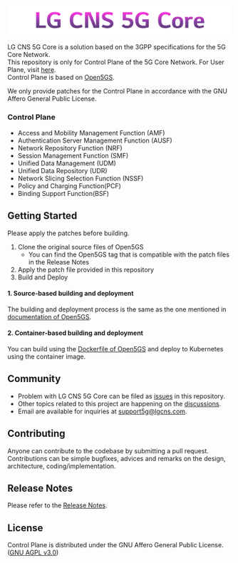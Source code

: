<p align="center"><a href="https://github.com/lgcns5g/LGCNS-5G-Core" target="_blank" rel="noopener noreferrer"><img width="700" src="https://github.com/lgcns5g/LGCNS-5G-Core/blob/main/assets/img/LG%20CNS%205G%20Core.png" alt="LG CNS 5G Core logo"></a></p> 

LG CNS 5G Core is a solution based on the 3GPP specifications for the 5G Core Network.  
This repository is only for Control Plane of the 5G Core Network. For User Plane, visit [here](https://github.com/lgcns5g/LGCNS-5G-Core-UPF).  
Control Plane is based on [Open5GS](https://github.com/open5gs/open5gs).

We only provide patches for the Control Plane in accordance with the GNU Affero General Public License.

### Control Plane
- Access and Mobility Management Function (AMF)
- Authentication Server Management Function (AUSF)
- Network Repository Function (NRF)
- Session Management Function (SMF)
- Unified Data Management (UDM)
- Unified Data Repository (UDR)
- Network Slicing Selection Function (NSSF)
- Policy and Charging Function(PCF)
- Binding Support Function(BSF)

## Getting Started
Please apply the patches before building.  
 1. Clone the original source files of Open5GS
     - You can find the Open5GS tag that is compatible with the patch files in the Release Notes
 2. Apply the patch file provided in this repository
 3. Build and Deploy

#### 1. Source-based building and deployment
The building and deployment process is the same as the one mentioned in [documentation of Open5GS](https://open5gs.org/open5gs/docs/guide/02-building-open5gs-from-sources/).

#### 2. Container-based building and deployment
You can build using the [Dockerfile of Open5GS](https://github.com/open5gs/open5gs/tree/main/docker) and deploy to Kubernetes using the container image.

## Community 
- Problem with LG CNS 5G Core can be filed as [issues](https://github.com/lgcns5g/LGCNS-5G-Core/issues) in this repository.
- Other topics related to this project are happening on the [discussions](https://github.com/lgcns5g/LGCNS-5G-Core/discussions).
- Email are available for inquiries at support5g@lgcns.com.

## Contributing  
Anyone can contribute to the codebase by submitting a pull request.  
Contributions can be simple bugfixes, advices and remarks on the design, architecture, coding/implementation.

## Release Notes
Please refer to the [Release Notes](https://github.com/lgcns5g/LGCNS-5G-Core/releases).

## License 
Control Plane is distributed under the GNU Affero General Public License.([GNU AGPL v3.0](https://github.com/lgcns5g/LGCNS-5G-Core/blob/main/LICENSE))  
